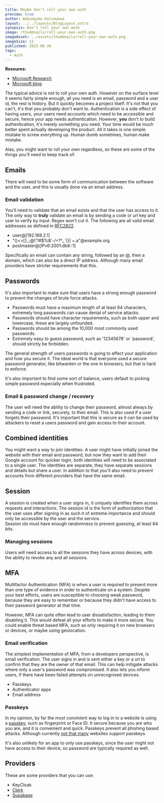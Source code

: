 ```yaml
---
title: Maybe don't roll your own auth
preview: true
author: Wakunguma Kalimukwa
layout: ../../layouts/BlogLayout.astro
synopsis: Don't roll your own auth
image: /thumbnails/roll-your-own-auth.png
imageAsset: ../assets/thumbnails/roll-your-own-auth.png
imageSize: 12
published: 2025-08-30
tags:
  - Auth
---
```


**Resoures:**
- [Microsoft Research](https://www.microsoft.com/en-us/research/wp-content/uploads/2016/06/Microsoft_Password_Guidance-1.pdf)
- [Microsoft blog](https://techcommunity.microsoft.com/blog/microsoft-entra-blog/your-paword-doesnt-matter/731984)
  
The typical advice is not to roll your own auth. However on the surface level it seems 
fairly simple enough, all you need is an email, password and a user id, the rest is history. 
But it quickly becomes a project itself. It's not that you can't, it's that you probably don't want to. 
Authentication is a side effect of having users, your users need accounts which need to be accessible 
and secure, hence your app needs authentication. However, **you** don't to build authentication, 
it's merely something you need. Your time would be much better spent actually developing the product. 
All it takes is one simple mistake to screw everything up. Human dumb sometimes, human make mistake.


Alas, you might want to roll your own regardless, so these are some of the things you'll 
need to keep track of:

## Emails
There will need to be some form of communication between the software and the user, and this 
is usually done via an email address. 

### Email validation
You'll need to validate that an email exists and that the user has access to it. The only way to 
**truly** validate an email is by sending a code or url key and user to verify by input. 
Regex won't cut it. The following are all valid email addresses as defined in 
[RFC2822](https://datatracker.ietf.org/doc/html/rfc2822#section-3.4.1). 

- user@[192.168.2.1]
- "()<>[]:,;@\\\"!#$%&'-/=?^_`{}| ~.a"@example.org
- postmaster@[IPv6:2001:db8::1]

Specifically an email can contain any string, followed by an @, then a domain, 
which can also be a direct IP address. Although many email providers have stricter requirements that this. 

## Passwords
It's also important to make sure that users have a strong enough password to prevent the changes of 
brute force attacks. 

- Passwords must have a maximum length of at least 64 characters, extremely long passwords can cause
denial of service attacks.
- Passwords should have character requirements, such as both upper and lowercase, these are largely 
unfounded. 
- Passwords should be among the 10,000 most commonly used passwords.
- Extremely easy to guess password, such as '12345678' or 'password', should strictly be forbidden.

The general strength of users passwords is going to affect your application and how you secure it. The
ideal world is that everyone used a secure password generator, like bitwarden or the one in browsers,
but that is hard to enforce.  

It's also important to find some sort of balance, users default to picking simple password especially
when frustrated.

### Email & password change / recovery
The user will need the ability to change their password, 
almost always by sending a code or link, securely, to their email. This is also used if a user 
forgets their password. It's important that this is secure as it can be used by attackers to reset a 
users password and gain access to their account.

## Combined identities
You might want a way to join identities. A user might have initially joined the website with their 
email and password, but now they want to add their Google account for quicker login, both identities 
will need to be associated to a single user. The identities are separate, they have separate sessions 
and details but share a user. In addition to that you'll also need to prevent accounts from different 
providers that have the same email.

## Session

A session is created when a user signs in, it uniquely identifies them across requests and 
interactions. The session id is the form of authorization that the user uses after signing in
as such it of extreme importance and should only be accessible by the user and the service.  
Session ids must have enough randomness to prevent guessing, at least 64 bits.

### Managing sessions
Users will need access to all the sessions they have across devices, with the ability to revoke any 
and all sessions.

## MFA
Multifactor Authentication (MFA) is when a user is required to present more than one type of evidence 
in order to authenticate on a system. Despite your best efforts, users are susceptible to choosing 
weak password, because they are easy to remember or because they didn't have access to their password 
generator at that time.

However, MFA can quite often lead to user dissatisfaction, leading to them disabling it.
This would defeat all your efforts to make it more secure. You could enable threat based MFA,
such as only requiring it on new browsers or devices, or maybe using geolocation.


### Email verification
The simplest implementation of MFA, from a developers perspective, is email verification. The user signs 
in and is sent either a key or a url to confirm that they are the owner of that email. This can help mitigate 
attacks where only a user's password was compromised. It also lets you inform users, if there have been failed
attempts on unrecognised devices.

- Passkeys
- Authenticator apps
- Email address

### Passkeys
In my opinion, by far the most convinient way to log in to a website is using a [passkey](https://www.passkeys.io/), 
such as fingerprint or Face ID. It secure because you are who you are, and it is convenient 
and quick. Passkeys prevent all phishing based attacks. Although currently [not that many](https://www.passkeys.io/who-supports-passkeys) 
websites support passkeys.

It's also unlikely for an app to only use passkeys, since the user might not have access to their device,
so password are typically required as well.

## Providers
These are some providers that you can use:
- KeyCloak
- [Clerk](https://clerk.com/)
- [Supabase](https://supabase.com/docs/guides/auth)



